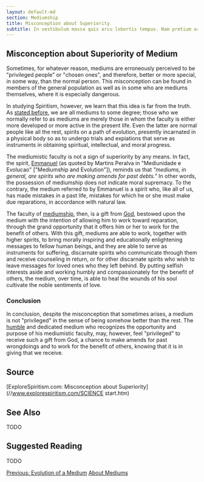 ```yaml
---
layout: default-md
section: Mediumship
title: Misconception about Superiority
subtitle: In vestibulum massa quis arcu lobortis tempus. Nam pretium arcu in odio vulputate luctus.
---
```


## Misconception about Superiority of Medium
Sometimes, for whatever reason, mediums are erroneously perceived to be "privileged people" or "chosen ones", and therefore,  better or more special, in some way, than the normal person. This misconception can be found in members of the general population as well as in some who are mediums themselves, where it is especially dangerous.  

In studying Spiritism, however, we learn that this idea is far from the truth. As [stated before](who-is-medium), we are all mediums to some degree; those who we normally refer to as mediums are merely those in whom the faculty is either more developed or more active in the present life.  Even the latter are normal people like all the rest, spirits on a path of evolution, presently incarnated in a physical body so as to undergo trials and expiations that serve as instruments in obtaining spiritual, intellectual, and moral progress. 

The mediumistic faculty is not a sign of superiority by any means.  In fact, the spirit, [Emmanuel](/profiles/emmanuel) (as quoted by Martins Peralva in "Mediunidade e Evolucao" ["Mediumship and Evolution"]), reminds us that _"mediums, in general, are spirits who are making amends for past debts."_  In other words, the possession of mediumship does not indicate moral supremacy. To the contrary, the medium referred to by Emmanuel is a spirit who, like all of us, has made mistakes in a past life, mistakes for which he or she must make due reparations, in accordance with natural law.

The faculty of [mediumship](/spiritism/mediumship), then, is a gift from [God](/about/god), bestowed upon the medium with the intention of allowing him to work toward reparation, through the grand opportunity that it offers him or her to work for the benefit of others.  With this gift, mediums are able to work, together with higher spirits, to bring morally inspiring and educationally enlightening messages to fellow human beings, and they are able to serve as instruments for suffering, discarnate spirits who communicate through them and receive counseling in return, or for other discarnate spirits who wish to leave messages for loved ones who they left behind.  By putting selfish interests aside and working  humbly and compassionately for the benefit of others, the medium, over time, is able to heal the wounds of his soul cultivate the noble sentiments of love.

### Conclusion
In conclusion, despite the misconception that sometimes arises, a medium is not "privileged" in the sense of being somehow better than the rest.  The [humble](/virtues/humility) and dedicated medium who recognizes the opportunity and purpose of his mediumistic faculty, may, however, feel "privileged" to receive such a gift from God, a chance to make amends for past wrongdoings and to work for the benefit of others, knowing that it is in giving that we receive.  


## Source
[ExploreSpiritism.com: Misconception about Superiority](//www.explorespiritism.com/SCIENCE start.htm)

## See Also
TODO


## Suggested Reading
TODO


<a href="medium-evolution" class="button">Previous: Evolution of a Medium</a>
<a href="mediums" class="button special">About Mediums</a>